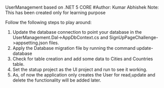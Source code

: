 UserManagement based on .NET 5 CORE
#Author: Kumar Abhishek
Note: This has been created only for learning purpose

Follow the following steps to play around:
1.	Update the database connection to point your database in the UserManagement.Dal->AppDbContext.cs and SignUpPageChallenge->appsetting.json files.
2.	Apply the Database migration file by running the command update-database 
3.	Check for table creation and add some data to Cities and Countries table.
4.	Set the statup project as the UI project and run to see it working.
5. As, of now the application only creates the User for read,update and delete the functionality will be added later.
